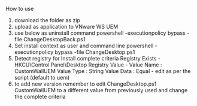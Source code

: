 How to use
1. download the folder as zip
2. upload as application to VNware WS UEM
3. use below as uninstall command
   powershell -executionpolicy bypass -file ChangeDesktopBack.ps1
4. Set install context as user and command line
   powershell -executionpolicy bypass -file ChangeDesktop.ps1
6. Detect registry for Install complete criteria
   Registry Exists - HKCU\Control Panel\Desktop
   Registry Value - Value Name : CustomWallUEM
                    Value Type : String
                    Value Data : Equal - edit as per the script (default to uem)
8. to add new version remember to edit ChangeDesktop.ps1 CustomWallUEM to a different value from previously used and change the complete criteria
   
